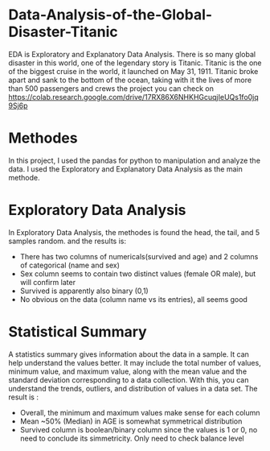 # Data-Analysis-of-the-Global-Disaster-Titanic
EDA is Exploratory and Explanatory Data Analysis. There is so many global disaster in this world, one of the legendary story is Titanic. Titanic is the one of the biggest cruise in the world, it launched on May 31, 1911. Titanic broke apart and sank to the bottom of the ocean, taking with it the lives of more than 500 passengers and crews
the project you can check on https://colab.research.google.com/drive/17RX86X6NHKHGcuqjIeUQs1fo0jq9Sj6p

# Methodes
In this project, I used the pandas for python to manipulation and analyze the data. 
I used the Exploratory and Explanatory Data Analysis as the main methode.

# Exploratory Data Analysis

In Exploratory Data Analysis, the methodes is found the head, the tail, and 5 samples random.
and the results is:
- There has two columns of numericals(survived and age) and 2 columns of categorical (name and sex)
- Sex column seems to contain two distinct values (female OR male), but will confirm later
- Survived is apparently also binary (0,1)
- No obvious on the data (column name vs its entries), all seems good

# Statistical Summary

A statistics summary gives information about the data in a sample. It can help understand the values better. It may include the total number of values, minimum value, and maximum value, along with the mean value and the standard deviation corresponding to a data collection. With this, you can understand the trends, outliers, and distribution of values in a data set. The result is : 
- Overall, the minimum and maximum values make sense for each column
- Mean ~50% (Median) in AGE is somewhat symmetrical distribution
- Survived column is boolean/binary column since the values is 1 or 0, no need to conclude its simmetricity. Only need to check balance level




